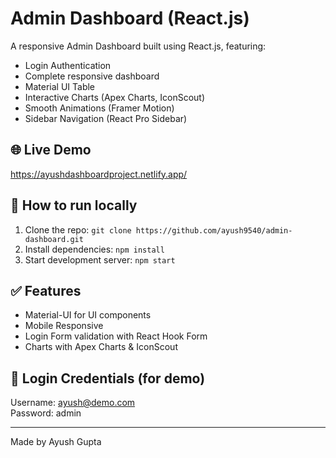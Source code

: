 # Admin Dashboard (React.js)
A responsive Admin Dashboard built using React.js, featuring:

- Login Authentication
- Complete responsive dashboard
- Material UI Table
- Interactive Charts (Apex Charts, IconScout)
- Smooth Animations (Framer Motion)
- Sidebar Navigation (React Pro Sidebar)

## 🌐 Live Demo
https://ayushdashboardproject.netlify.app/

## 🚀 How to run locally
1. Clone the repo:
   `git clone https://github.com/ayush9540/admin-dashboard.git`
2. Install dependencies:
   `npm install`
3. Start development server:
   `npm start`

## ✅ Features
- Material-UI for UI components
- Mobile Responsive
- Login Form validation with React Hook Form
- Charts with Apex Charts & IconScout

## 🔐 Login Credentials (for demo)
Username: ayush@demo.com  
Password: admin

---

Made by Ayush Gupta
